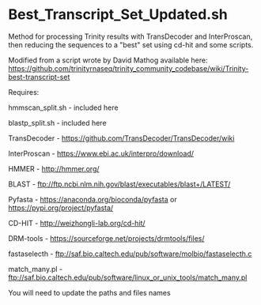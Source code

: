 # Best_Transcript_Set_Updated.sh

Method for processing Trinity results with TransDecoder and InterProscan, then reducing the sequences to a "best" set using cd-hit and some scripts.

Modified from a script wrote by David Mathog available here: https://github.com/trinityrnaseq/trinity_community_codebase/wiki/Trinity-best-transcript-set

Requires:

hmmscan_split.sh - included here

blastp_split.sh - included here

TransDecoder - https://github.com/TransDecoder/TransDecoder/wiki

InterProscan - https://www.ebi.ac.uk/interpro/download/

HMMER - http://hmmer.org/

BLAST - ftp://ftp.ncbi.nlm.nih.gov/blast/executables/blast+/LATEST/

Pyfasta - https://anaconda.org/bioconda/pyfasta or https://pypi.org/project/pyfasta/

CD-HIT - http://weizhongli-lab.org/cd-hit/

DRM-tools - https://sourceforge.net/projects/drmtools/files/

fastaselecth - ftp://saf.bio.caltech.edu/pub/software/molbio/fastaselecth.c

match_many.pl - ftp://saf.bio.caltech.edu/pub/software/linux_or_unix_tools/match_many.pl

You will need to update the paths and files names
